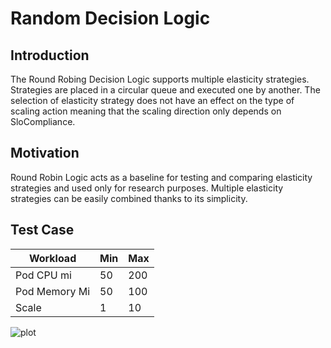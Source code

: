 # Random Decision Logic

## Introduction

The Round Robing Decision Logic supports multiple elasticity strategies. Strategies are placed in a circular queue and executed one by another.
The selection of elasticity strategy does not have an effect on the type of scaling action meaning that the scaling direction only depends on SloCompliance.


## Motivation

Round Robin Logic acts as a baseline for testing and comparing elasticity strategies and used only for research purposes.
Multiple elasticity strategies can be easily combined thanks to its simplicity.


## Test Case

| Workload      | Min | Max |
|---------------|-----|-----|
| Pod CPU mi    | 50  | 200 |
| Pod Memory Mi | 50  | 100 |
| Scale         | 1   | 10  |


![plot](round_r_horizontal.png)
